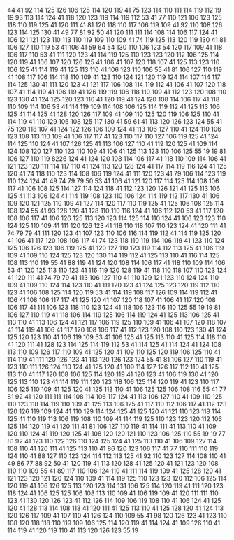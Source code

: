 44 41 92 114 125 126 106 125 114 120 119 41 75 123 114 110 111 114 119 112 19 19 93 113 114 124 41 118 120 123 119 114 119 112 53 41 77 110 121 106 123 125 118 110 119 125 41 120 111 41 81 120 118 110 117 106 119 109 41 92 110 108 126 123 114 125 130 41 49 77 81 92 50 41 120 111 111 114 108 114 106 117 124 41 106 121 121 123 110 113 110 119 109 110 109 41 74 119 125 113 120 119 130 41 81 106 127 110 119 53 41 106 41 59 64 54 130 110 106 123 54 120 117 109 41 118 106 117 110 53 41 111 120 123 41 114 119 125 110 123 123 120 112 106 125 114 120 119 41 106 107 120 126 125 41 106 41 107 120 118 107 41 125 113 123 110 106 125 41 114 119 41 125 113 110 41 106 123 110 106 55 41 81 106 127 110 119 41 108 117 106 114 118 110 109 41 123 110 124 121 120 119 124 114 107 114 117 114 125 130 41 111 120 123 41 121 117 106 108 114 119 112 41 106 41 107 120 118 107 41 114 119 41 106 119 41 126 119 119 106 118 110 109 41 112 123 120 108 110 123 130 41 124 125 120 123 110 41 120 119 41 124 120 108 114 106 117 41 118 110 109 114 106 53 41 114 119 109 114 108 106 125 114 119 112 41 125 113 106 125 41 114 125 41 128 120 126 117 109 41 109 110 125 120 119 106 125 110 41 114 119 41 110 129 106 108 125 117 130 41 59 61 41 113 120 126 123 124 55 41 75 120 118 107 41 124 122 126 106 109 124 41 113 106 127 110 41 124 110 106 123 108 113 110 109 41 106 117 117 41 123 110 117 110 127 106 119 125 41 124 114 125 110 124 41 107 126 125 41 113 106 127 110 41 119 120 125 41 109 114 124 108 120 127 110 123 110 109 41 106 41 125 113 123 110 106 125 55 19 19 81 106 127 110 119 8226 124 41 124 120 108 114 106 117 41 118 110 109 114 106 41 121 123 120 111 114 117 110 41 124 113 120 128 124 41 117 114 119 116 124 41 125 120 41 74 118 110 123 114 108 106 119 124 41 111 120 123 41 79 106 114 123 119 110 124 124 41 49 74 79 79 50 53 41 106 41 121 120 117 114 125 114 108 106 117 41 106 108 125 114 127 114 124 118 41 112 123 120 126 121 41 125 113 106 125 41 113 106 124 41 114 119 108 123 110 106 124 114 119 112 117 130 41 106 109 120 121 125 110 109 41 127 114 120 117 110 119 125 41 125 106 108 125 114 108 124 55 41 93 128 120 41 128 110 110 116 124 41 106 112 120 53 41 117 120 108 106 117 41 106 126 125 113 120 123 114 125 114 110 124 41 106 123 123 110 124 125 110 109 41 111 120 126 123 41 118 110 118 107 110 123 124 41 120 111 41 74 79 79 41 111 120 123 41 107 123 110 106 116 114 119 112 41 114 119 125 120 41 106 41 117 120 108 106 117 41 74 123 118 110 119 114 106 119 41 123 110 124 125 106 126 123 106 119 125 41 120 127 110 123 119 114 112 113 125 41 106 119 109 41 109 110 124 125 123 120 130 114 119 112 41 125 113 110 41 116 114 125 108 113 110 119 55 41 88 119 41 124 120 108 114 106 117 41 118 110 109 114 106 53 41 120 125 113 110 123 41 116 119 120 128 119 41 118 110 118 107 110 123 124 41 120 111 41 74 79 79 41 113 106 127 110 41 110 129 121 123 110 124 124 110 109 41 109 110 124 114 123 110 41 111 120 123 41 124 125 123 120 119 112 110 123 41 106 108 125 114 120 119 53 41 114 119 108 117 126 109 114 119 112 41 106 41 108 106 117 117 41 125 120 41 107 120 118 107 41 106 41 117 120 108 106 117 41 111 106 123 118 110 123 124 41 118 106 123 116 110 125 55 19 19 81 106 127 110 119 41 118 106 114 119 125 106 114 119 124 41 125 113 106 125 41 113 110 41 113 106 124 41 121 117 106 119 125 110 109 41 106 41 107 120 118 107 41 114 119 41 106 41 117 120 108 106 117 41 112 123 120 108 110 123 130 41 124 125 120 123 110 41 106 119 109 53 41 106 125 41 125 113 110 41 125 114 118 110 41 120 111 41 128 123 114 125 114 119 112 53 41 114 125 41 114 124 41 124 108 113 110 109 126 117 110 109 41 125 120 41 109 110 125 120 119 106 125 110 41 114 119 41 111 120 126 123 41 113 120 126 123 124 55 41 81 106 127 110 119 41 123 110 111 126 124 110 124 41 125 120 41 109 114 127 126 117 112 110 41 125 113 110 41 117 120 108 106 125 114 120 119 41 120 123 41 106 119 130 41 120 125 113 110 123 41 114 119 111 120 123 118 106 125 114 120 119 41 123 110 117 106 125 110 109 41 125 120 41 125 113 110 41 106 125 125 106 108 116 55 41 77 81 92 41 120 111 111 114 108 114 106 117 124 41 113 106 127 110 41 109 110 125 110 123 118 114 119 110 109 41 125 113 106 125 41 117 110 112 106 117 41 112 123 120 126 119 109 124 41 110 129 114 124 125 41 125 120 41 121 110 123 118 114 125 41 110 119 113 106 119 108 110 109 41 114 119 125 110 123 123 120 112 106 125 114 120 119 41 120 111 41 81 106 127 110 119 41 114 111 41 113 110 41 109 120 110 124 41 119 120 125 41 108 120 120 121 110 123 106 125 110 55 19 19 77 81 92 41 123 110 122 126 110 124 125 124 41 125 113 110 41 106 109 127 114 108 110 41 120 111 41 125 113 110 41 86 120 123 106 117 41 77 110 111 110 119 124 110 41 88 127 110 123 124 114 112 113 125 41 92 110 123 127 114 108 110 41 49 86 77 88 92 50 41 120 119 41 113 120 128 41 125 120 41 121 123 120 108 110 110 109 55 41 89 117 110 106 124 110 41 111 114 119 109 41 125 128 120 41 121 123 120 121 120 124 110 109 41 114 119 125 110 123 123 120 112 106 125 114 120 119 41 106 126 125 113 120 123 114 131 106 125 114 120 119 41 111 120 123 118 124 41 106 125 125 106 108 113 110 109 41 106 119 109 41 120 111 111 110 123 41 130 120 126 123 41 112 126 114 109 106 119 108 110 41 106 124 41 125 120 41 128 113 114 108 113 41 120 111 41 125 113 110 41 125 128 120 41 124 113 120 126 117 109 41 107 110 41 126 124 110 109 55 41 98 120 126 123 41 123 110 108 120 118 118 110 119 109 106 125 114 120 119 41 114 124 41 109 126 110 41 114 119 41 120 119 110 41 113 120 126 123 55 19